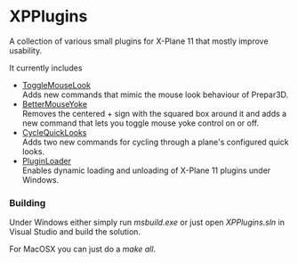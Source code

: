 # XPPlugins
A collection of various small plugins for X-Plane 11 that mostly improve usability.

It currently includes
* [ToggleMouseLook](/tree/master/ToggleMouseLook)<br> Adds new commands that mimic the mouse look behaviour of Prepar3D.
* [BetterMouseYoke](/tree/master/BetterMouseLook)<br> Removes the centered + sign with the squared box around it and adds a new command that lets you toggle mouse yoke control on or off.
* [CycleQuickLooks](/tree/master/CycleQuickLooks)<br> Adds two new commands for cycling through a plane's configured quick looks.
* [PluginLoader](/tree/master/PluginLoader)<br> Enables dynamic loading and unloading of X-Plane 11 plugins under Windows.

### Building

Under Windows either simply run *msbuild.exe* or just open *XPPlugins.sln* in Visual Studio and build the solution.

For MacOSX you can just do a *make all*.